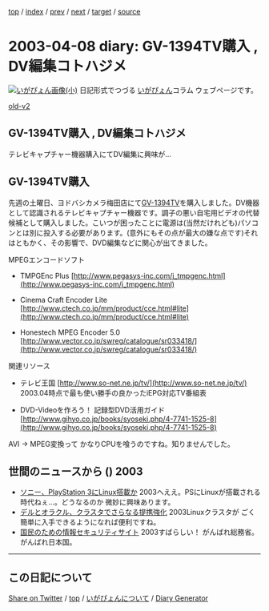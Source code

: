 [top](../index.html) 
 / [index](index.html) 
 / [prev](ig030405.html) 
 / [next](ig030411.html) 
 / [target](https://igapyon.github.io/diary/2003/ig030408.html) 
 / [source](https://github.com/igapyon/diary/blob/gh-pages/2003/ig030408.html.src.md) 

2003-04-08 diary: GV-1394TV購入 , DV編集コトハジメ
=====================================================================================================
[![いがぴょん画像(小)](https://igapyon.github.io/diary/images/iga200306s.jpg "いがぴょん")](https://igapyon.github.io/diary/memo/memoigapyon.html) 日記形式でつづる [いがぴょん](https://igapyon.github.io/diary/memo/memoigapyon.html)コラム ウェブページです。

[old-v2](ig030408-orig.html)

## GV-1394TV購入 , DV編集コトハジメ

テレビキャプチャー機器購入にてDV編集に興味が…


## GV-1394TV購入

先週の土曜日、ヨドバシカメラ梅田店にて[GV-1394TV](http://www.iodata.co.jp/products/video/2003/gv-1394tv/)を購入しました。DV機器として認識されるテレビキャプチャー機器です。調子の悪い自宅用ビデオの代替候補として購入しました。こいつが困ったことに電源は(当然だけれども)パソコンとは別に投入する必要があります。(意外にもその点が最大の嫌な点です)それはともかく、その影響で、DVD編集などに関心が出てきました。

MPEGエンコードソフト

* TMPGEnc Plus
  [http://www.pegasys-inc.com/j_tmpgenc.html](http://www.pegasys-inc.com/j_tmpgenc.html)
  
* Cinema Craft Encoder Lite
  [http://www.ctech.co.jp/mm/product/cce.html#lite](http://www.ctech.co.jp/mm/product/cce.html#lite)
  
* Honestech MPEG Encoder 5.0
  [http://www.vector.co.jp/swreg/catalogue/sr033418/](http://www.vector.co.jp/swreg/catalogue/sr033418/)

関連リソース

* テレビ王国
  [http://www.so-net.ne.jp/tv/](http://www.so-net.ne.jp/tv/)
  2003.04時点で最も使い勝手の良かったiEPG対応TV番組表
  
* DVD-Videoを作ろう！ 記録型DVD活用ガイド
  [http://www.gihyo.co.jp/books/syoseki.php/4-7741-1525-8](http://www.gihyo.co.jp/books/syoseki.php/4-7741-1525-8)

AVI → MPEG変換って かなりCPUを喰うのですね。知りませんでした。

## 世間のニュースから () 2003

* [ソニー、PlayStation 3にLinux搭載か](http://japan.cnet.com/news/tech/story/0,2000047674,20053342,00.htm)  2003へええ。PSにLinuxが搭載される時代ねぇ…。どうなるのか 微妙に興味あります。
* [デルとオラクル、クラスタでさらなる提携強化](http://www.zdnet.co.jp/enterprise/0304/03/epn01.html)  2003Linuxクラスタが ごく簡単に入手できるようになれば便利ですね。
* [国民のための情報セキュリティサイト](http://www.soumu.go.jp/joho_tsusin/security/index.htm)  2003すばらしい！ がんばれ総務省。がんばれ日本国。

----------------------------------------------------------------------------------------------------

## この日記について

[Share on Twitter](https://twitter.com/intent/tweet?hashtags=igapyon%2Cdiary%2C%E3%81%84%E3%81%8C%E3%81%B4%E3%82%87%E3%82%93&text=GV-1394TV%E8%B3%BC%E5%85%A5+%2C+DV%E7%B7%A8%E9%9B%86%E3%82%B3%E3%83%88%E3%83%8F%E3%82%B8%E3%83%A1&url=https%3A%2F%2Figapyon.github.io%2Fdiary%2F2003%2Fig030408.html) / [top](../index.html) / [いがぴょんについて](https://igapyon.github.io/diary/memo/memoigapyon.html) / [Diary Generator](https://github.com/igapyon/igapyonv3)
